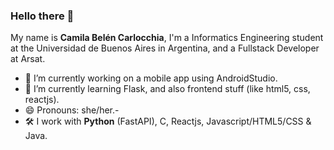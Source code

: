 ### Hello there 👋

My name is **Camila Belén Carlocchia**, I'm a Informatics Engineering student at the Universidad de Buenos Aires in Argentina, and a Fullstack Developer at Arsat.

- 🔭 I’m currently working on a mobile app using AndroidStudio.
- 🌱 I’m currently learning Flask, and also frontend stuff (like html5, css, reactjs).
- 😄 Pronouns: she/her.-
- 🛠️ I work with **Python** (FastAPI), C, Reactjs, Javascript/HTML5/CSS & Java.


<!--
**ccarlocchia/ccarlocchia** is a ✨ _special_ ✨ repository because its `README.md` (this file) appears on your GitHub profile.

Here are some ideas to get you started:

- 🔭 I’m currently working on ...
- 🌱 I’m currently learning ...
- 👯 I’m looking to collaborate on ...
- 🤔 I’m looking for help with ...
- 💬 Ask me about ...
- 📫 How to reach me: ...
- 😄 Pronouns: ...
- ⚡ Fun fact: ...
-->
